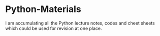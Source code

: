 # Python-Materials

I am accumulating all the Python lecture notes, codes and cheet sheets which could be used for revision at one place.
